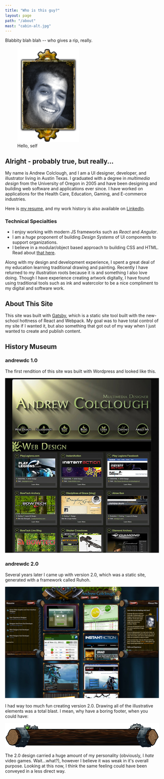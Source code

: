 ```yaml
---
title: "Who is this guy?"
layout: page
path: "/about"
mast: "cabin-alt.jpg"
---
```


Blabbity blah blah -- who gives a rip, really.

<figure class="floatRight">
<img style="height: 310px;" src="./me.png" alt="Andrew Colclough">
<figcaption>Hello, self</figcaption>
</figure>

## Alright - probably true, but really...

My name is Andrew Colclough, and I am a UI designer, developer, and illustrator living in Austin Texas. I graduated with a degree in _multimedia design_ from the University of Oregon in 2005 and have been designing and building web software and applications ever since. I have worked on applications for the Health Care, Education, Gaming, and E-commerce industries.

Here is [my resume](https://docs.google.com/document/d/1PfFxQgbXlFGRd_xbFDfXSMPG8BSVwuSlZfKVpsGmPkw/edit?usp=sharing), and my work history is also available on [LinkedIn](https://www.linkedin.com/in/andrewdc).

### Technical Specialties

* I enjoy working with modern JS frameworks such as _React_ and _Angular_. 
* I am a _huge_ proponent of building _Design Systems_ of UI components to support organizations. 
* I believe in a modular/object based approach to building CSS and HTML. Read about [that here](../objects-in-space/).

Along with my design and development experience, I spent a great deal of my education learning traditional drawing and painting. Recently I have returned to my illustration roots because it is and something I also love doing. Though I have experience creating artwork digitally, I have found using traditional tools such as ink and watercolor to be a nice compliment to my digital and software work.


<h2 class="recent-header"><span>About This Site</span></h2>

This site was built with [Gatsby](https://github.com/gatsbyjs/gatsby), which is a static site tool built with the new-school hottness of React and Webpack. My goal was to have total control of my site if I wanted it, but also something that got out of my way when I just wanted to create and publish content. 

<h2 class="recent-header"><span>History Museum</span></h2>

### andrewdc 1.0

The first rendition of this site was built with Wordpress and looked like this. 

![andrewdc 1.0](./adc1-full.jpg)

### andrewdc 2.0

Several years later I came up with version 2.0, which was a static site, generated with a framework called Ruhoh.

![andrewdc 2.0](./adc2.jpg)

I had way too much fun creating  version 2.0. Drawing all of the illustrative elements was a total blast. I mean, why have a boring footer, when you could have:

![Log Footer](./log-footer.gif)

The 2.0 design carried a huge amount of my personality (obviously, I _hate_ video games. Wait...what?), however I believe it was weak in it's overall purpose. Looking at this now, I think the same feeling could have been conveyed in a less direct way.
